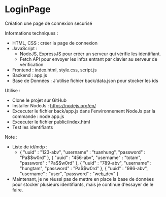# LoginPage
Création une page de connexion securisé

Informations techniques :
- HTML, CSS : créer la page de connexion
- JavaScript : 
  + NodeJS, ExpressJS pour créer un serveur qui vérifie les identifiant.
  + Fetch API pour envoyer les infos entrant par clavier au serveur de vérification
- Frontend : index.html, style.css, script.js
- Backend : app.js
- Base de Données : J'utilise fichier back/data.json pour stocker les ids

Utilise :
- Clone le projet sur GitHub
- Installer NodeJs : https://nodejs.org/en/
- Excecuter le fichier back/app.js dans l'environnement NodeJs par la commande : node app.js
- Excecuter le fichier public/index.html
- Test les identifiants

Note :
- Liste de id/mdp : 
  + {
      "uuid" : "123-abv",
      "username" : "tuanhung",
      "password" : "Pa$$w0rd"
    },
    {
      "uuid" : "456-abv",
      "username" : "totam",
      "password" : "Pa$$w0rd"
    },
    {
      "uuid" : "789-abv",
      "username" : "hungtam",
      "password" : "Pa$$w0rd"
    },
    {
      "uuid" : "986-abv",
      "username" : "user",
      "password" : "web_dev"
    }
- Maintenant, je ne réussi pas de mettre en place la base de données pour stocker plusieurs identifiants, mais je continue d'essayer de le faire.
